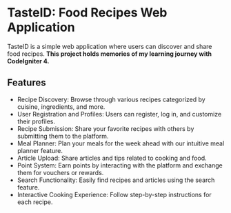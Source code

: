 # TasteID: Food Recipes Web Application
TasteID is a simple web application where users can discover and share food recipes. __This project holds memories of my learning journey with CodeIgniter 4.__

## Features
- Recipe Discovery: Browse through various recipes categorized by cuisine, ingredients, and more.
- User Registration and Profiles: Users can register, log in, and customize their profiles.
- Recipe Submission: Share your favorite recipes with others by submitting them to the platform.
- Meal Planner: Plan your meals for the week ahead with our intuitive meal planner feature.
- Article Upload: Share articles and tips related to cooking and food.
- Point System: Earn points by interacting with the platform and exchange them for vouchers or rewards.
- Search Functionality: Easily find recipes and articles using the search feature.
- Interactive Cooking Experience: Follow step-by-step instructions for each recipe.